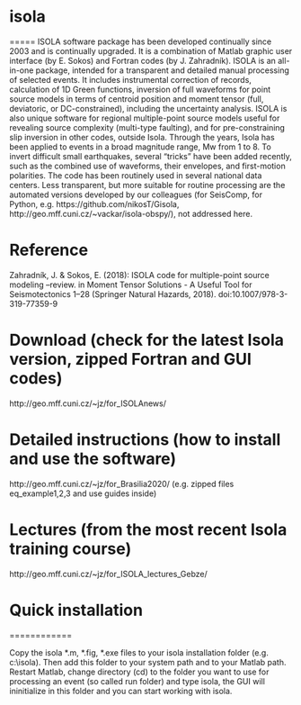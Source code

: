 <h1> isola</h1>
=====
ISOLA software package has been developed continually since 2003 and is continually upgraded. 
It is a combination of Matlab graphic user interface (by E. Sokos) and Fortran codes (by J. Zahradník). 
ISOLA is an all-in-one package, intended for a transparent and detailed manual processing of selected events.
It includes instrumental correction of records, calculation of 1D Green functions, inversion of full waveforms for
point source models in terms of centroid position and moment tensor (full, deviatoric, or DC-constrained), 
including the uncertainty analysis. ISOLA is also unique software for regional multiple-point source models useful for revealing source complexity (multi-type faulting),
and for pre-constraining slip inversion in other codes, outside Isola.
Through the years, Isola has been applied to events in a broad magnitude range, Mw from 1 to 8. 
To invert difficult small earthquakes, several “tricks” have been added recently, such as the combined use of waveforms, their envelopes,
and first-motion polarities. The code has been routinely used in several national data centers.
Less transparent, but more suitable for routine processing are the automated versions developed 
by our colleagues (for SeisComp, for Python, e.g. https://github.com/nikosT/Gisola, http://geo.mff.cuni.cz/~vackar/isola-obspy/), not addressed here.


<h1>Reference</h1>
Zahradník, J. & Sokos, E. (2018): ISOLA code for multiple-point source modeling –review. in Moment Tensor Solutions - A Useful Tool for Seismotectonics 1–28 (Springer Natural Hazards, 2018).
doi:10.1007/978-3-319-77359-9


<h1>Download  (check for the latest Isola version, zipped Fortran and GUI codes)</h1>
http://geo.mff.cuni.cz/~jz/for_ISOLAnews/


<h1>Detailed instructions (how to install and use the software)</h1>
http://geo.mff.cuni.cz/~jz/for_Brasilia2020/
(e.g. zipped files eq_example1,2,3 and use guides inside)


<h1>Lectures (from the most recent Isola training course)</h1>
http://geo.mff.cuni.cz/~jz/for_ISOLA_lectures_Gebze/


<h1>Quick installation</h1>
============

Copy the isola *.m, *.fig, *.exe files to your isola installation folder (e.g. c:\isola). Then add this folder to your system path and to your Matlab path. Restart Matlab, change directory (cd) to the folder you want to use for processing an event (so called run folder) and type isola, the GUI will ininitialize in this folder and you can start working with isola.


